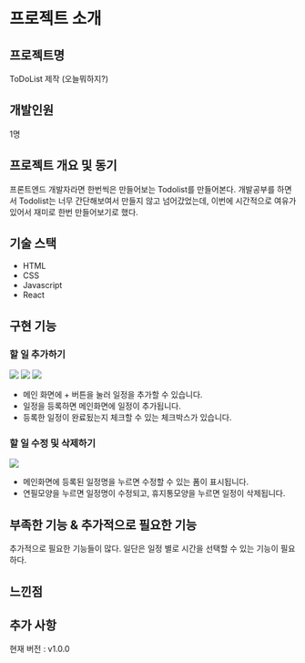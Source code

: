 # 프로젝트 소개

## 프로젝트명
ToDoList 제작 (오늘뭐하지?)

## 개발인원
1명

## 프로젝트 개요 및 동기

프론트엔드 개발자라면 한번씩은 만들어보는 Todolist를 만들어본다. 개발공부를 하면서 Todolist는 너무 간단해보여서 만들지 않고 넘어갔었는데,
이번에 시간적으로 여유가 있어서 재미로 한번 만들어보기로 했다.

## 기술 스택

- HTML
- CSS
- Javascript
- React

## 구현 기능

### 할 일 추가하기
<img src="https://user-images.githubusercontent.com/17917009/181782410-a01eec63-d2a3-4541-9407-63c78827f0b6.png" />
<img src="https://user-images.githubusercontent.com/17917009/181782309-34044ea0-a157-438b-bf49-2fcc086d35cc.png" />
<img src="https://user-images.githubusercontent.com/17917009/181780366-b832b961-f8ba-46a7-9bf1-ee009a25685b.png" />

- 메인 화면에 + 버튼을 눌러 일정을 추가할 수 있습니다.
- 일정을 등록하면 메인화면에 일정이 추가됩니다. 
- 등록한 일정이 완료됬는지 체크할 수 있는 체크박스가 있습니다.

### 할 일 수정 및 삭제하기
<img src="https://user-images.githubusercontent.com/17917009/181781147-6d55d409-0b7c-47ca-9c21-ba5cf85649ca.png" />

- 메인화면에 등록된 일정명을 누르면 수정할 수 있는 폼이 표시됩니다.
- 연필모양을 누르면 일정명이 수정되고, 휴지통모양을 누르면 일정이 삭제됩니다.


## 부족한 기능 & 추가적으로 필요한 기능

추가적으로 필요한 기능들이 많다. 일단은 일정 별로 시간을 선택할 수 있는 기능이 필요하다.

## 느낀점



## 추가 사항

현재 버전 : v1.0.0

